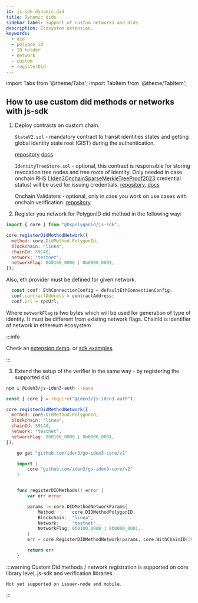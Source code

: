 ```yaml
---
id: js-sdk-dynamic-did
title: Dynamic dids
sidebar_label: Support of custom networks and dids
description: Ecosystem extension.
keywords:
  - did
  - polygon id
  - ID holder
  - network
  - custom
  - registerDid
---
```


import Tabs from '@theme/Tabs';
import TabItem from '@theme/TabItem';

## How to use custom did methods or networks with js-sdk

1. Deploy contracts on custom chain.

   `StateV2.sol` - mandatory contract to transit identities states and getting global identity state root (GIST) during the authentication.

   <ins> [repository](https://github.com/iden3/contracts/tree/master/contracts/state)</ins>
   <ins> [docs](https://github.com/iden3/contracts/blob/master/contracts/identitytreestore/IdentityTreeStore.sol)</ins>

   `IdentityTreeStore.sol` - optional, this contract is responsible for storing revocation tree nodes and tree roots of Identity. Only needed in case onchain RHS (<ins> [Iden3OnchainSparseMerkleTreeProof2023](https://iden3-communication.io/w3c/status/overview)</ins> credential status) will be used for issuing credentials. <ins> [repository](https://github.com/iden3/contracts/blob/master/contracts/identitytreestore/IdentityTreeStore.sol)</ins>, <ins> [docs](https://docs.iden3.io/services/rhs/)</ins>

   Onchain Validators - optional, only in case you work on use cases with onchain verification. <ins> [repository](https://github.com/0xPolygonID/contracts)</ins>

2. Register you network for PolygonID did method in the following way:

```javascript
import { core } from "@0xpolygonid/js-sdk";

core.registerDidMethodNetwork({
  method: core.DidMethod.PolygonId,
  blockchain: "linea",
  chainId: 59140,
  network: "testnet",
  networkFlag: 0b0100_0000 | 0b0000_0001,
});
```

Also, eth provider must be defined for given network.

```javascript
  const conf: EthConnectionConfig = defaultEthConnectionConfig;
  conf.contractAddress = contractAddress;
  conf.url = rpcUrl;
```

Where `networkFlag` is two bytes which will be used for generation of type of identity. It must be different from existing network flags.
ChainId is identifier of network in ethereum ecosystem

:::info

Check an <ins>[extension demo](https://github.com/0xPolygonID/extension-demo/blob/e6f85b4c6671de52b515e265b22c3a300c95e193/src/pages/index.js#L7)</ins>.
or <ins> [sdk examples](https://github.com/0xPolygonID/js-sdk-examples/blob/cd586330c7079a26d9bdad6cfdf9025283eb1981/index.ts#L211)</ins>.

:::

3. Extend the setup of the verifier in the same way - by registering the supported did.

<Tabs>
     <TabItem value="Javascript">

```bash
npm i @iden3/js-iden3-auth --save
```

```js
const { core } = require("@iden3/js-iden3-auth");

core.registerDidMethodNetwork({
  method: core.DidMethod.PolygonId,
  blockchain: "linea",
  chainId: 59140,
  network: "testnet",
  networkFlag: 0b0100_0000 | 0b0000_0001,
});
```

</TabItem>
    <TabItem value="Golang">

```bash
    go get "github.com/iden3/go-iden3-core/v2"
```

```go
    import (
        core "github.com/iden3/go-iden3-core/v2"
    )


    func registerDIDMethods() error {
        var err error

        params := core.DIDMethodNetworkParams{
            Method:      core.DIDMethodPolygonID,
            Blockchain:  "linea",
            Network:     "testnet",
            NetworkFlag: 0b0100_0000 | 0b0000_0001,
        }
        err = core.RegisterDIDMethodNetwork(params, core.WithChainID(59140))

        return err
    }

```

  </TabItem>

</Tabs>

:::warning
Custom Did methods / network registration is supported on core library level, js-sdk and verification libraries.

    Not yet supported on issuer-node and mobile.

:::

